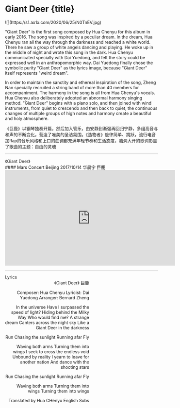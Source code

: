 # Giant Deer {title}
<div class="background" markdown="1">
![](https://s1.ax1x.com/2020/06/25/N0TnEV.jpg)
</div>

"Giant Deer" is the first song composed by Hua Chenyu for this album in early 2016.  The song was inspired by a peculiar dream. In the dream, Hua Chenyu ran all the way through the darkness and reached a white world. There he saw a group of white angels dancing and playing. He woke up in the middle of night and wrote this song in the dark. Hua Chenyu communicated specially with Dai Yuedong, and felt the story could be expressed well in an anthropomorphic way. Dai Yuedong finally chose the symbolic purity "Giant Deer" as the lyrics image, because "Giant Deer" itself represents "weird dream".

In order to maintain the sanctity and ethereal inspiration of the song, Zheng Nan specially recruited a string band of more than 40 members for accompaniment. The harmony in the song is all from Hua Chenyu's vocals. Hua Chenyu also deliberately adopted an abnormal harmony singing method. "Giant Deer" begins with a piano solo, and then joined with wind instruments, from quiet to crescendo and then back to quiet, the continuous changes of multiple groups of high notes and harmony create a beautiful and holy atmosphere.

《巨鹿》以钢琴独奏开篇，然后加入管乐，由安静到渐强再回归宁静，多组高音与和声的不断变化，营造了唯美的圣洁氛围。《造物者》旋律简单、跳跃，流行电音加Rap的音乐风格和上口的曲调都充满年轻节奏和生活态度，脑洞大开的歌词彰显了歌曲的主题：自由的灵魂

---------------------------------
</div>
<div class="divider">《Giant Deer》</div>
#### Mars Concert Beijing 2017/10/14 华晨宇 巨鹿

<iframe width="560" height="315" src="https://www.youtube.com/embed/1VdN3LKXTu4" frameborder="0" allow="accelerometer; autoplay; encrypted-media; gyroscope; picture-in-picture" allowfullscreen></iframe>

---------------------------------
</div>
<div class="divider">Lyrics</div>

<div class="box">
<div class="lyrics" style="width: 55%; text-align: right">
《Giant Deer》
     巨鹿  

Composer: Hua Chenyu
Lyricist: Dai Yuedong
Arranger: Bernard Zheng

In the universe
Have I surpassed the speed of light?
Hiding behind the Milky Way
Who would find me?
A strange dream
Canters across the night sky
Like a Giant Deer in the darkness

Run
Chasing the sunlight
Running afar
Fly

Waving both arms
Turning them into wings
I seek to cross the endless void
Unbound by reality
I yearn to leave for another nation
And dance with the shooting stars

Run
Chasing the sunlight
Running afar
Fly

Waving both arms
Turning them into wings
Turning them into wings

Translated by Hua CHenyu English Subs
</div>